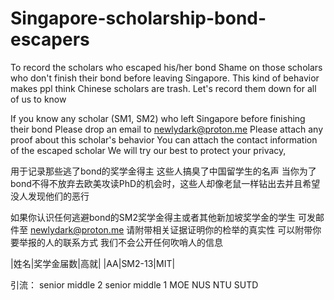 # Singapore-scholarship-bond-escapers
To record the scholars who escaped his/her bond
Shame on those scholars who don't finish their bond before
leaving Singapore.
This kind of behavior makes ppl think Chinese scholars are trash.
Let's record them down for all of us to know 

If you know any scholar (SM1, SM2) who left Singapore before finishing their bond
Please drop an email to 
newlydark@proton.me
Please attach any proof about this scholar's behavior 
You can attach the contact information of the escaped scholar 
We will try our best to protect your privacy,


用于记录那些逃了bond的奖学金得主
这些人搞臭了中国留学生的名声
当你为了bond不得不放弃去欧美攻读PhD的机会时，这些人却像老鼠一样钻出去并且希望没人发现他们的恶行

如果你认识任何逃避bond的SM2奖学金得主或者其他新加坡奖学金的学生
可发邮件至
newlydark@proton.me
请附带相关证据证明你的检举的真实性
可以附带你要举报的人的联系方式
我们不会公开任何吹哨人的信息

|姓名|奖学金届数|高就|
|AA|SM2-13|MIT|

引流：
senior middle 2
senior middle 1
MOE
NUS NTU SUTD
